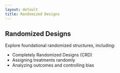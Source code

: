 ```yaml
---
layout: default
title: Randomized Designs
---
```


## Randomized Designs

Explore foundational randomized structures, including:

- Completely Randomized Designs (CRD)
- Assigning treatments randomly
- Analyzing outcomes and controlling bias
